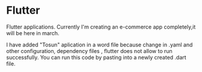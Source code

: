 # Flutter
Flutter applications.
Currently I'm creating an e-commerce app completely,it will be here in march.


I have added "Tosun" aplication in a word file because change in .yaml and other configuration, dependency files , flutter does not allow to run successfully. You can run this code by pasting into a newly created .dart file.

